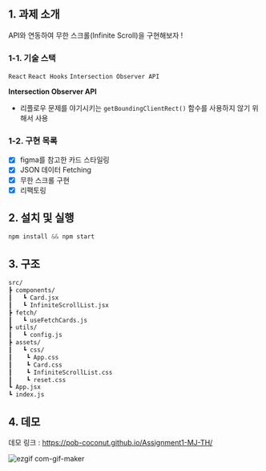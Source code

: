 ## 1. 과제 소개

API와 연동하여 무한 스크롤(Infinite Scroll)을 구현해보자 !

### 1-1. 기술 스택

`React` `React Hooks` `Intersection Observer API`

**Intersection Observer API**

- 리플로우 문제를 야기시키는 `getBoundingClientRect()` 함수를 사용하지 않기 위해서 사용

### 1-2. 구현 목록

- [x] figma를 참고한 카드 스타일링
- [x] JSON 데이터 Fetching
- [x] 무한 스크롤 구현
- [x] 리팩토링

## 2. 설치 및 실행

```jsx
npm install && npm start
```

## 3. 구조

```bash
src/
┣ components/
┃   ┗ Card.jsx
┃   ┗ InfiniteScrollList.jsx
┣ fetch/
┃   ┗ useFetchCards.js
┣ utils/
┃   ┗ config.js
┣ assets/
┃   ┗ css/
┃  	 ┗ App.css
┃ 	 ┗ Card.css
┃ 	 ┗ InfiniteScrollList.css
┃ 	 ┗ reset.css
┗ App.jsx
┗ index.js
```

## 4. 데모

데모 링크 : https://pob-coconut.github.io/Assignment1-MJ-TH/

![ezgif com-gif-maker](https://user-images.githubusercontent.com/19265753/127101541-ac42fa8b-0603-47c7-9624-4a05e7514592.gif)
